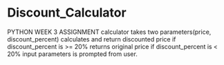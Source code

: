 # Discount_Calculator
PYTHON WEEK 3 ASSIGNMENT
calculator takes two parameters(price, discount_percent)
calculates and return discounted price if discount_percent is >= 20%
returns original price if discount_percent is < 20%
input parameters is prompted from user.
